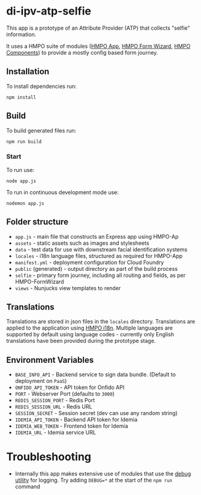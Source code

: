 # di-ipv-atp-selfie

This app is a prototype of an Attribute Provider (ATP) that collects "selfie" information.

It uses a HMPO suite of modules ([HMPO App](https://github.com/HMPO/hmpo-app), [HMPO Form Wizard](https://github.com/HMPO/hmpo-form-wizard), [HMPO Components](https://github.com/HMPO/hmpo-components)) to provide a mostly config based form journey.

## Installation

To install dependencies run:
```shell
npm install
```

## Build

To build generated files run:
```shell
npm run build
```

### Start

To run use:
```shell
node app.js
```

To run in continuous development mode use:
```shell
nodemon app.js
```
## Folder structure

- `app.js` - main file that constructs an Express app using HMPO-Ap
- `assets` - static assets such as images and stylesheets
- `data` - test data for use with downstream facial identification systems
- `locales` - i18n language files, structured as required for HMPO-App
- `manifest.yml` - deployment configuration for Cloud Foundry
- `public` (generated) - output directory as part of the build process
- `selfie` - primary form journey, including all routing and fields, as per HMPO-FormWizard
- `views` - Nunjucks view templates to render

## Translations

Translations are stored in json files in the `locales` directory. Translations are applied to the application using [HMPO i18n](https://github.com/HMPO/hmpo-i18n]). Multiple languages are supported by default using language codes - currently only English translations have been provided during the prototype stage.

## Environment Variables
- `BASE_INFO_API` - Backend service to sign data bundle. (Default to deployment on `PaaS`)
- `ONFIDO_API_TOKEN` - API token for Onfido API
- `PORT` - Webserver Port (defaults to `3000`)
- `REDIS_SESSION_PORT` - Redis Port
- `REDIS_SESSION_URL` - Redis URL
- `SESSION_SECRET` - Session secret (dev can use any random string)
- `IDEMIA_API_TOKEN` - Backend API token for Idemia
- `IDEMIA_WEB_TOKEN` - Frontend token for Idemia
- `IDEMIA_URL` - Idemia service URL
# Troubleshooting

- Internally this app makes extensive use of modules that use the [debug utility](https://github.com/visionmedia/debug) for logging. Try adding `DEBUG=*` at the start of the `npm run` command
